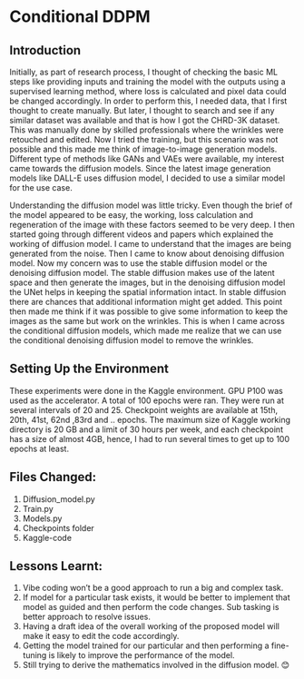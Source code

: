 # Conditional DDPM

## Introduction

Initially, as part of research process, I thought of checking the basic ML steps like providing inputs and training the model with the outputs using a supervised learning method, where loss is calculated and pixel data could be changed accordingly. In order to perform this, I needed data, that I first thought to create manually. But later, I thought to search and see if any similar dataset was available and that is how I got the CHRD-3K dataset. This was manually done by skilled professionals where the wrinkles were retouched and edited. Now I tried the training, but this scenario was not possible and this made me think of image-to-image generation models. 
Different type of methods like GANs and VAEs were available, my interest came towards the diffusion models. Since the latest image generation models like DALL-E uses diffusion model, I decided to use a similar model for the use case. 

Understanding the diffusion model was little tricky. Even though the brief of the model appeared to be easy, the working, loss calculation and regeneration of the image with these factors seemed to be very deep. I then started going through different videos and papers which explained the working of diffusion model. I came to understand that the images are being generated from the noise. Then I came to know about denoising diffusion model. Now my concern was to use the stable diffusion model or the denoising diffusion model. The stable diffusion makes use of the latent space and then generate the images, but in the denoising diffusion model the UNet helps in keeping the spatial information intact. In stable diffusion there are chances that additional information might get added. This point then made me think if it was possible to give some information to keep the images as the same but work on the wrinkles. This is when I came across the conditional diffusion models, which made me realize that we can use the conditional denoising diffusion model to remove the wrinkles.  

## Setting Up the Environment

These experiments were done in the Kaggle environment. GPU P100 was used as the accelerator. A total of 100 epochs were ran. They were run at several intervals of 20 and 25. Checkpoint weights are available at 15th, 20th, 41st, 62nd ,83rd and .. epochs. The maximum size of Kaggle working directory is 20 GB and a limit of 30 hours per week, and each checkpoint has a size of almost 4GB, hence, I had to run several times to get up to 100 epochs at least.

## Files Changed:
1.	Diffusion_model.py
2.	Train.py
3.	Models.py
4.	Checkpoints folder
5.	Kaggle-code
   
## Lessons Learnt:
1.	Vibe coding won’t be a good approach to run a big and complex task. 
2.	If model for a particular task exists, it would be better to implement that model as guided and then perform the code changes.  Sub tasking is better approach to resolve issues.
3.	Having a draft idea of the overall working of the proposed model will make it easy to edit the code accordingly.
4.	Getting the model trained for our particular and then performing a fine-tuning is likely to improve the performance of the model. 
5.	Still trying to derive the mathematics involved in the diffusion model. 😊
